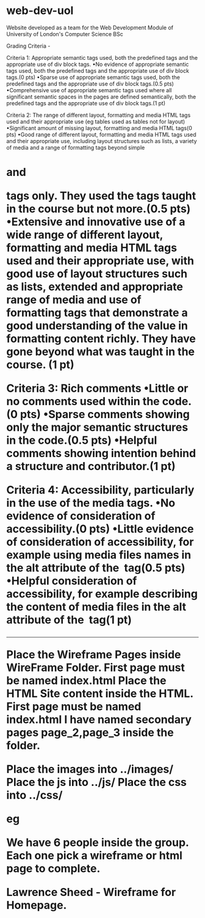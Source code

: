 # web-dev-uol
Website developed as a team for the Web Development Module of University of London's Computer Science BSc

Grading Criteria  - 

Criteria 1: Appropriate semantic tags used, both the predefined tags and the appropriate use of div block tags.
    •No evidence of appropriate semantic tags used, both the predefined tags and the appropriate use of div block tags.(0 pts)
    •Sparse use of appropriate semantic tags used, both the predefined tags and the appropriate use of div block tags.(0.5 pts)
    •Comprehensive use of appropriate semantic tags used where all significant semantic spaces in the pages are defined semantically, both the predefined tags and the appropriate use of div block tags.(1 pt)
 
Criteria 2: The range of different layout, formatting and media HTML tags used and their appropriate use 
    (eg tables used as tables not for layout) 
    •Significant amount of missing layout, formatting and media HTML tags(0 pts)
    •Good range of different layout, formatting and media HTML tags used and their appropriate use, including layout structures such as lists, a variety of media and a range of formatting tags beyond simple <h1> and <p> tags only. They used the tags taught in the course but not more.(0.5 pts)
    •Extensive and innovative use of a wide range of different layout, formatting and media HTML tags used and their appropriate use, with good use of layout structures such as lists, extended and appropriate range of media and use of formatting tags that demonstrate a good understanding of the value in formatting content richly. They have gone beyond what was taught in the course. (1 pt)
 
Criteria 3: Rich comments 
    •Little or no comments used within the code.(0 pts)
    •Sparse comments showing only the major semantic structures in the code.(0.5 pts)
    •Helpful comments showing intention behind a structure and contributor.(1 pt)
 
Criteria 4: Accessibility, particularly in the use of the media tags. 
    •No evidence of consideration of accessibility.(0 pts)
    •Little evidence of consideration of accessibility, for example using media files names in the alt attribute of the <img> tag(0.5 pts)
    •Helpful consideration of accessibility, for example describing the content of media files in the alt attribute of the <img> tag(1 pt)

-----------------------

Place the Wireframe Pages inside WireFrame Folder. First page must be named index.html
Place the HTML Site content inside the HTML. First page must be named index.html
I have named secondary pages page_2,page_3 inside the folder.

Place the images into ../images/
Place the js into ../js/
Place the css into ../css/

eg <link href="../css/style.css" rel="stylesheet" type="text/css" />


We have 6 people inside the group.  Each one pick a wireframe or html page to complete.



Lawrence Sheed - Wireframe for Homepage.

